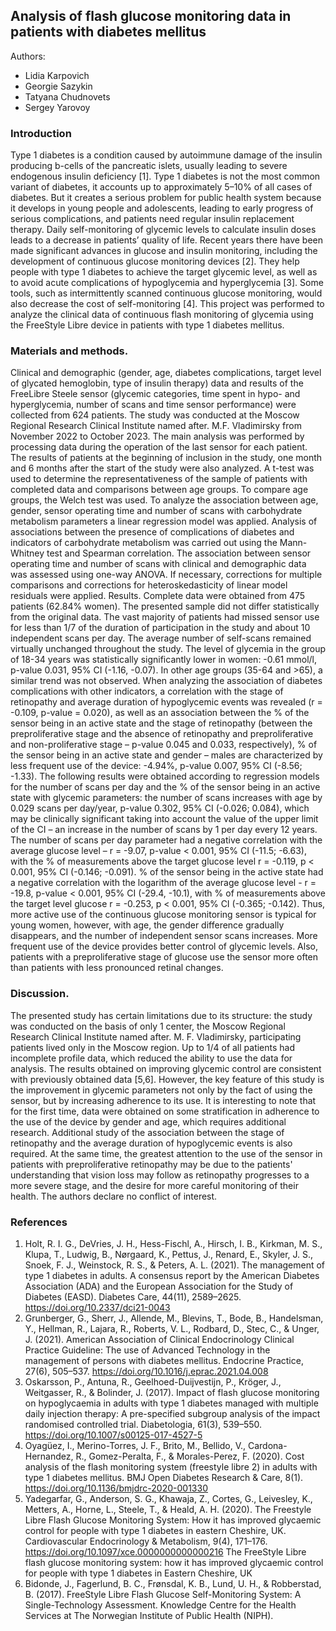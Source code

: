 ## Analysis of flash glucose monitoring data in patients with diabetes mellitus

Authors:
- Lidia Karpovich
- Georgie Sazykin
- Tatyana Chudnovets
- Sergey Yarovoy

### Introduction
Type 1 diabetes is a condition caused by autoimmune damage of the insulin producing b-cells of the pancreatic islets, usually leading to severe endogenous insulin deficiency [1]. Type 1 diabetes is not the most common variant of diabetes, it accounts up to approximately 5–10% of all cases of diabetes. But it creates a serious problem for public health system because it develops in young people and adolescents, leading to early progress of serious complications, and patients need regular insulin replacement therapy.
Daily self-monitoring of glycemic levels to calculate insulin doses leads to a decrease in patients’ quality of life. Recent years there have been made significant advances in glucose and insulin monitoring, including the development of continuous glucose monitoring devices [2]. They help people with type 1 diabetes to achieve the target glycemic level, as well as to avoid acute complications of hypoglycemia and hyperglycemia [3]. Some tools, such as intermittently scanned continuous glucose monitoring, would also decrease the cost of self-monitoring [4].
This project was performed to analyze the clinical data of continuous flash monitoring of glycemia using the FreeStyle Libre device in patients with type 1 diabetes mellitus. 

### Materials and methods.
Сlinical and demographic (gender, age, diabetes complications, target level of glycated hemoglobin, type of insulin therapy) data and results of the FreeLibre Steele sensor (glycemic categories, time spent in hypo- and hyperglycemia, number of scans and time sensor performance) were collected from 624 patients. The study was conducted at the Moscow Regional Research Clinical Institute named after. M.F. Vladimirsky from November 2022 to October 2023. The main analysis was performed by processing data during the operation of the last sensor for each patient. The results of patients at the beginning of inclusion in the study, one month and 6 months after the start of the study were also analyzed.
A t-test was used to determine the representativeness of the sample of patients with completed data and comparisons between age groups. To compare age groups, the Welch test was used. 	To analyze the association between age, gender, sensor operating time and number of scans with carbohydrate metabolism parameters a linear regression model was applied. Analysis of associations between the presence of complications of diabetes and indicators of carbohydrate metabolism was carried out using the Mann-Whitney test and Spearman correlation. The association between sensor operating time and number of scans with clinical and demographic data was assessed using one-way ANOVA. If necessary, corrections for multiple comparisons and corrections for heteroskedasticity of linear model residuals were applied.
Results. Complete data were obtained from 475 patients (62.84% women). The presented sample did not differ statistically from the original data. The vast majority of patients had missed sensor use for less than 1/7 of the duration of participation in the study and about 10 independent scans per day. The average number of self-scans remained virtually unchanged throughout the study.
The level of glycemia in the group of 18-34 years was statistically significantly lower in women: -0.61 mmol/l, p-value 0.031, 95% CI (-1.16, -0.07). In other age groups (35-64 and >65), a similar trend was not observed.
When analyzing the association of diabetes complications with other indicators, a correlation with the stage of retinopathy and average duration of hypoglycemic events was revealed (r = -0.109, p-value = 0.020), as well as an association between the % of the sensor being in an active state and the stage of retinopathy (between the preproliferative stage and the absence of retinopathy and preproliferative and non-proliferative stage – p-value 0.045 and 0.033, respectively), % of the sensor being in an active state and gender – males are characterized by less frequent use of the device: -4.94%, p-value 0.007, 95% CI (-8.56; -1.33). 
The following results were obtained according to regression models for the number of scans per day and the % of the sensor being in an active state with glycemic parameters: the number of scans increases with age by 0.029 scans per day/year, p-value 0.302, 95% CI (-0.026; 0.084), which may be clinically significant taking into account the value of the upper limit of the CI – an increase in the number of scans by 1 per day every 12 years. The number of scans per day parameter had a negative correlation with the average glucose level – r = -9.07, p-value < 0.001, 95% CI (-11.5; -6.63), with the % of measurements above the target glucose level r = -0.119, p < 0.001, 95% CI (-0.146; -0.091). % of the sensor being in the active state had a negative correlation with the logarithm of the average glucose level - r = -19.8, p-value < 0.001, 95% CI (-29.4, -10.1), with % of measurements above the target level glucose r = -0.253, p < 0.001, 95% CI (-0.365; -0.142).
Thus, more active use of the continuous glucose monitoring sensor is typical for young women, however, with age, the gender difference gradually disappears, and the number of independent sensor scans increases. More frequent use of the device provides better control of glycemic levels. Also, patients with a preproliferative stage of glucose use the sensor more often than patients with less pronounced retinal changes.

### Discussion. 
The presented study has certain limitations due to its structure: the study was conducted on the basis of only 1 center, the Moscow Regional Research Clinical Institute named after. M. F. Vladimirsky, participating patients lived only in the Moscow region. Up to 1/4 of all patients had incomplete profile data, which reduced the ability to use the data for analysis.
The results obtained on improving glycemic control are consistent with previously obtained data [5,6]. However, the key feature of this study is the improvement in glycemic parameters not only by the fact of using the sensor, but by increasing adherence to its use.
It is interesting to note that for the first time, data were obtained on some stratification in adherence to the use of the device by gender and age, which requires additional research. Additional study of the association between the stage of retinopathy and the average duration of hypoglycemic events is also required. At the same time, the greatest attention to the use of the sensor in patients with preproliferative retinopathy may be due to the patients' understanding that vision loss may follow as retinopathy progresses to a more severe stage, and the desire for more careful monitoring of their health.
The authors declare no conflict of interest.

### References
1.	Holt, R. I. G., DeVries, J. H., Hess-Fischl, A., Hirsch, I. B., Kirkman, M. S., Klupa, T., Ludwig, B., Nørgaard, K., Pettus, J., Renard, E., Skyler, J. S., Snoek, F. J., Weinstock, R. S., & Peters, A. L. (2021). The management of type 1 diabetes in adults. A consensus report by the American Diabetes Association (ADA) and the European Association for the Study of Diabetes (EASD). Diabetes Care, 44(11), 2589–2625. https://doi.org/10.2337/dci21-0043 
2.	Grunberger, G., Sherr, J., Allende, M., Blevins, T., Bode, B., Handelsman, Y., Hellman, R., Lajara, R., Roberts, V. L., Rodbard, D., Stec, C., & Unger, J. (2021). American Association of Clinical Endocrinology Clinical Practice Guideline: The use of Advanced Technology in the management of persons with diabetes mellitus. Endocrine Practice, 27(6), 505–537. https://doi.org/10.1016/j.eprac.2021.04.008 
3.	Oskarsson, P., Antuna, R., Geelhoed-Duijvestijn, P., Krӧger, J., Weitgasser, R., & Bolinder, J. (2017). Impact of flash glucose monitoring on hypoglycaemia in adults with type 1 diabetes managed with multiple daily injection therapy: A pre-specified subgroup analysis of the impact randomised controlled trial. Diabetologia, 61(3), 539–550. https://doi.org/10.1007/s00125-017-4527-5 
4.	Oyagüez, I., Merino-Torres, J. F., Brito, M., Bellido, V., Cardona-Hernandez, R., Gomez-Peralta, F., & Morales-Perez, F. (2020). Cost analysis of the flash monitoring system (freestyle libre 2) in adults with type 1 diabetes mellitus. BMJ Open Diabetes Research &amp; Care, 8(1). https://doi.org/10.1136/bmjdrc-2020-001330 
5.	Yadegarfar, G., Anderson, S. G., Khawaja, Z., Cortes, G., Leivesley, K., Metters, A., Horne, L., Steele, T., & Heald, A. H. (2020). The Freestyle Libre Flash Glucose Monitoring System: How it has improved glycaemic control for people with type 1 diabetes in eastern Cheshire, UK. Cardiovascular Endocrinology &amp; Metabolism, 9(4), 171–176. https://doi.org/10.1097/xce.0000000000000216 The FreeStyle Libre flash glucose monitoring system: how it has improved glycaemic control for people with type 1 diabetes in Eastern Cheshire, UK
6.	Bidonde, J., Fagerlund, B. C., Frønsdal, K. B., Lund, U. H., & Robberstad, B. (2017). FreeStyle Libre Flash Glucose Self-Monitoring System: A Single-Technology Assessment. Knowledge Centre for the Health Services at The Norwegian Institute of Public Health (NIPH).
